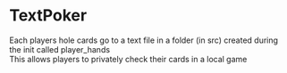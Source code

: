 # TextPoker

<p>
Each players hole cards go to a text file in a folder (in src) created during the init called player_hands<br/>
This allows players to privately check their cards in a local game
</p>
